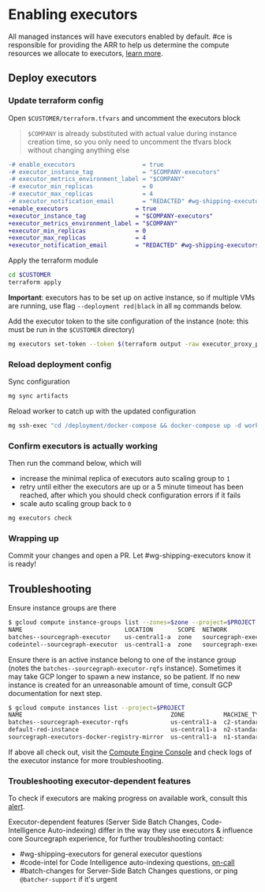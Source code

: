 # Enabling executors

All managed instances will have executors enabled by default. #ce is responsible for providing the ARR to help us determine the compute resources we allocate to executors, [learn more](https://github.com/sourcegraph/customer/blob/master/.github/ISSUE_TEMPLATE/new_managed_instance.md#executors).

## Deploy executors

### Update terraform config

Open `$CUSTOMER/terraform.tfvars` and uncomment the executors block

> `$COMPANY` is already substituted with actual value during instance creation time, so you only need to uncomment the tfvars block without changing anything else

```diff
-# enable_executors                   = true
-# executor_instance_tag              = "$COMPANY-executors"
-# executor_metrics_environment_label = "$COMPANY"
-# executor_min_replicas              = 0
-# executor_max_replicas              = 4
-# executor_notification_email        = "REDACTED" #wg-shipping-executors
+enable_executors                   = true
+executor_instance_tag              = "$COMPANY-executors"
+executor_metrics_environment_label = "$COMPANY"
+executor_min_replicas              = 0
+executor_max_replicas              = 4
+executor_notification_email        = "REDACTED" #wg-shipping-executors
```

Apply the terraform module

```sh
cd $CUSTOMER
terraform apply
```

**Important**: executors has to be set up on active instance, so if multiple VMs are running, use flag `--deployment red|black` in all `mg` commands below.

Add the executor token to the site configuration of the instance (note: this must be run in the `$CUSTOMER` directory)

```sh
mg executors set-token --token $(terraform output -raw executor_proxy_password)
```

### Reload deployment config

Sync configuration

```sh
mg sync artifacts
```

Reload worker to catch up with the updated configuration

```sh
mg ssh-exec "cd /deployment/docker-compose && docker-compose up -d worker"
```

### Confirm executors is actually working

Then run the command below, which will

- increase the minimal replica of executors auto scaling group to `1`
- retry until either the executors are up or a 5 minute timeout has been reached, after which you should check configuration errors if it fails
- scale auto scaling group back to `0`

```sh
mg executors check
```

### Wrapping up

Commit your changes and open a PR. Let #wg-shipping-executors know it is ready!

<!--

## Setup billing alert

As of 2022-03-08, we give customers a fixed amount (e.g. $500) of computing credits for executors usage, so we need to setup billing alerts.

At a high level, we will create a new monitoring alerting channel (via email) in the GCP project, and configure a budget alert in our organization billing account. All billing alerts will be delivered to #wg-shipping-executors

### Create slack email integration

- Customers-facing managed instances alert email can be found [here](https://sourcegraph.slack.com/services/B036VE89LQG?settings=1&utm_source=in-prod&utm_medium=inprod-link_app_settings-user_card-click)
- Dev and demo instances alert email can be found [here](https://sourcegraph.slack.com/services/B036J3BAX2M?settings=1&utm_source=in-prod&utm_medium=inprod-link_app_settings-user_card-click)

### Create budget

1. Go to our [billing dashboard - budgets & alerts](https://console.cloud.google.com/billing/017005-C370B2-0E3030/budgets?authuser=0&organizationId=244397465763)
1. Click `CREATE BUDGET`
1. Create the budget with the following information

Name: `sourcegraph-managed-$CUSTOMER-executors`
Time range: `Custom range`
From: `CURRENT DATE` (check no end date)
Projects: `sourcegraph-managed-$CUSTOMER`
Services: `All services`
Labels: `executor_tag = $CUSTOMER-executors`
Credits: ✅
Promotions and others: ✅

![create-budget-01](https://storage.googleapis.com/sourcegraph-assets/create-executor-budgets-01.png)

Budget type: `Specified amount`
Amount: `500`

![create-budget-03](https://storage.googleapis.com/sourcegraph-assets/create-executor-budgets-03.png)

Only keep the `100%` alert threshold rule

Uncheck `Email alerts to billing admins and users`

Link Monitoring email notification channels we created from the terraform module. Find the email channel by filtering the GCP project from the UI, make sure you select the right project `sourcegraph-managed-$CUSTOMER`.

![create-budget-04](https://storage.googleapis.com/sourcegraph-assets/create-executor-budgets-04.png)

![create-budget-02](https://storage.googleapis.com/sourcegraph-assets/create-executor-budgets-02.png)

-->

## Troubleshooting

Ensure instance groups are there

```sh
$ gcloud compute instance-groups list --zones=$zone --project=$PROJECT
NAME                             LOCATION       SCOPE  NETWORK                MANAGED  INSTANCES
batches--sourcegraph-executor    us-central1-a  zone   sourcegraph-executors  Yes      0
codeintel--sourcegraph-executor  us-central1-a  zone   sourcegraph-executors  Yes      0
```

Ensure there is an active instance belong to one of the instance group (notes the `batches--sourcegraph-executor-rqfs` instance). Sometimes it may take GCP longer to spawn a new instance, so be patient. If no new instance is created for an unreasonable amount of time, consult GCP documentation for next step.

```sh
$ gcloud compute instances list --project=$PROJECT
NAME                                          ZONE           MACHINE_TYPE   PREEMPTIBLE  INTERNAL_IP  EXTERNAL_IP     STATUS
batches--sourcegraph-executor-rqfs            us-central1-a  c2-standard-8  true         10.0.1.58    35.222.34.224   RUNNING
default-red-instance                          us-central1-a  n2-standard-8               10.2.0.3                     RUNNING
sourcegraph-executors-docker-registry-mirror  us-central1-a  n1-standard-2               10.0.1.2     35.239.105.148  RUNNING
```

If above all check out, visit the [Compute Engine Console](https://console.cloud.google.com/compute/instances) and check logs of the executor instance for more troubleshooting.

### Troubleshooting executor-dependent features

To check if executors are making progress on available work, consult this [alert](https://docs.sourcegraph.com/admin/observability/alerts#executor-executor-processor-total).

Executor-dependent features (Server Side Batch Changes, Code-Intelligence Auto-indexing) differ in the way they use executors & influence core Sourcegraph experience, for further troubleshooting contact:

- #wg-shipping-executors for general executor questions
- #code-intel for Code Intelligence auto-indexing questions, [on-call](https://sourcegraph.app.opsgenie.com/teams/dashboard/d0c10593-3edd-4d7e-8d1b-2ad29afeaa71/main)
- #batch-changes for Server-Side Batch Changes questions, or ping `@batcher-support` if it's urgent
